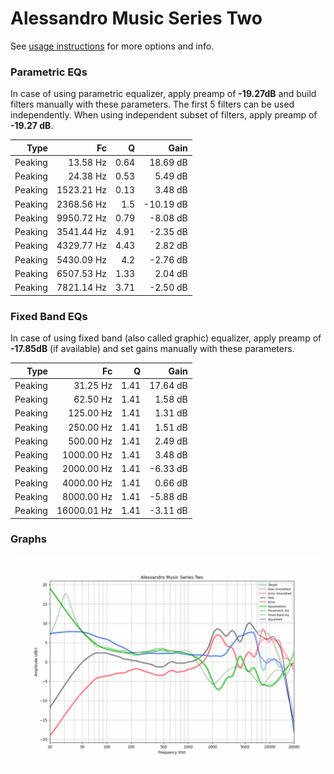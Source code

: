 # Alessandro Music Series Two
See [usage instructions](https://github.com/jaakkopasanen/AutoEq#usage) for more options and info.

### Parametric EQs
In case of using parametric equalizer, apply preamp of **-19.27dB** and build filters manually
with these parameters. The first 5 filters can be used independently.
When using independent subset of filters, apply preamp of **-19.27 dB**.

| Type    | Fc         |    Q | Gain      |
|--------:|-----------:|-----:|----------:|
| Peaking | 13.58 Hz   | 0.64 | 18.69 dB  |
| Peaking | 24.38 Hz   | 0.53 | 5.49 dB   |
| Peaking | 1523.21 Hz | 0.13 | 3.48 dB   |
| Peaking | 2368.56 Hz | 1.5  | -10.19 dB |
| Peaking | 9950.72 Hz | 0.79 | -8.08 dB  |
| Peaking | 3541.44 Hz | 4.91 | -2.35 dB  |
| Peaking | 4329.77 Hz | 4.43 | 2.82 dB   |
| Peaking | 5430.09 Hz | 4.2  | -2.76 dB  |
| Peaking | 6507.53 Hz | 1.33 | 2.04 dB   |
| Peaking | 7821.14 Hz | 3.71 | -2.50 dB  |

### Fixed Band EQs
In case of using fixed band (also called graphic) equalizer, apply preamp of **-17.85dB**
(if available) and set gains manually with these parameters.

| Type    | Fc          |    Q | Gain     |
|--------:|------------:|-----:|---------:|
| Peaking | 31.25 Hz    | 1.41 | 17.64 dB |
| Peaking | 62.50 Hz    | 1.41 | 1.58 dB  |
| Peaking | 125.00 Hz   | 1.41 | 1.31 dB  |
| Peaking | 250.00 Hz   | 1.41 | 1.51 dB  |
| Peaking | 500.00 Hz   | 1.41 | 2.49 dB  |
| Peaking | 1000.00 Hz  | 1.41 | 3.48 dB  |
| Peaking | 2000.00 Hz  | 1.41 | -6.33 dB |
| Peaking | 4000.00 Hz  | 1.41 | 0.66 dB  |
| Peaking | 8000.00 Hz  | 1.41 | -5.88 dB |
| Peaking | 16000.01 Hz | 1.41 | -3.11 dB |

### Graphs
![](./Alessandro%20Music%20Series%20Two.png)